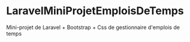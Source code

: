 # LaravelMiniProjetEmploisDeTemps
Mini-projet de Laravel + Bootstrap + Css de gestionnaire d'emplois de temps
